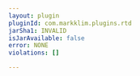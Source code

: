 ```yaml
---
layout: plugin
pluginId: com.markklim.plugins.rtd
jarSha1: INVALID
isJarAvailable: false
error: NONE
violations: []

---
```

